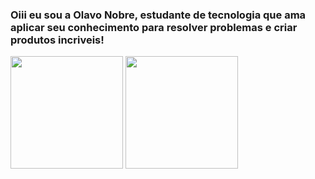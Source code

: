 ### Oiii eu sou a Olavo Nobre, estudante de tecnologia que ama aplicar seu conhecimento para resolver problemas e criar produtos incriveis!

<div>
    <img height="180em" src="https://github-readme-stats.vercel.app/api?username=olavonobre&show_icons=true&theme=react"/>
    <img height="180em" src="https://github-readme-stats.vercel.app/api/top-langs/?username=olavonobre&layout=compact&langs_count=16&theme=react"/>
</div><br>
